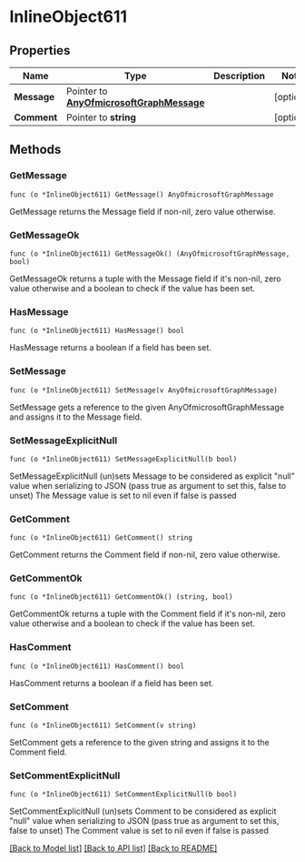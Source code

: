 # InlineObject611

## Properties

Name | Type | Description | Notes
------------ | ------------- | ------------- | -------------
**Message** | Pointer to [**AnyOfmicrosoftGraphMessage**](anyOf&lt;microsoft.graph.message&gt;.md) |  | [optional] 
**Comment** | Pointer to **string** |  | [optional] 

## Methods

### GetMessage

`func (o *InlineObject611) GetMessage() AnyOfmicrosoftGraphMessage`

GetMessage returns the Message field if non-nil, zero value otherwise.

### GetMessageOk

`func (o *InlineObject611) GetMessageOk() (AnyOfmicrosoftGraphMessage, bool)`

GetMessageOk returns a tuple with the Message field if it's non-nil, zero value otherwise
and a boolean to check if the value has been set.

### HasMessage

`func (o *InlineObject611) HasMessage() bool`

HasMessage returns a boolean if a field has been set.

### SetMessage

`func (o *InlineObject611) SetMessage(v AnyOfmicrosoftGraphMessage)`

SetMessage gets a reference to the given AnyOfmicrosoftGraphMessage and assigns it to the Message field.

### SetMessageExplicitNull

`func (o *InlineObject611) SetMessageExplicitNull(b bool)`

SetMessageExplicitNull (un)sets Message to be considered as explicit "null" value
when serializing to JSON (pass true as argument to set this, false to unset)
The Message value is set to nil even if false is passed
### GetComment

`func (o *InlineObject611) GetComment() string`

GetComment returns the Comment field if non-nil, zero value otherwise.

### GetCommentOk

`func (o *InlineObject611) GetCommentOk() (string, bool)`

GetCommentOk returns a tuple with the Comment field if it's non-nil, zero value otherwise
and a boolean to check if the value has been set.

### HasComment

`func (o *InlineObject611) HasComment() bool`

HasComment returns a boolean if a field has been set.

### SetComment

`func (o *InlineObject611) SetComment(v string)`

SetComment gets a reference to the given string and assigns it to the Comment field.

### SetCommentExplicitNull

`func (o *InlineObject611) SetCommentExplicitNull(b bool)`

SetCommentExplicitNull (un)sets Comment to be considered as explicit "null" value
when serializing to JSON (pass true as argument to set this, false to unset)
The Comment value is set to nil even if false is passed

[[Back to Model list]](../README.md#documentation-for-models) [[Back to API list]](../README.md#documentation-for-api-endpoints) [[Back to README]](../README.md)


